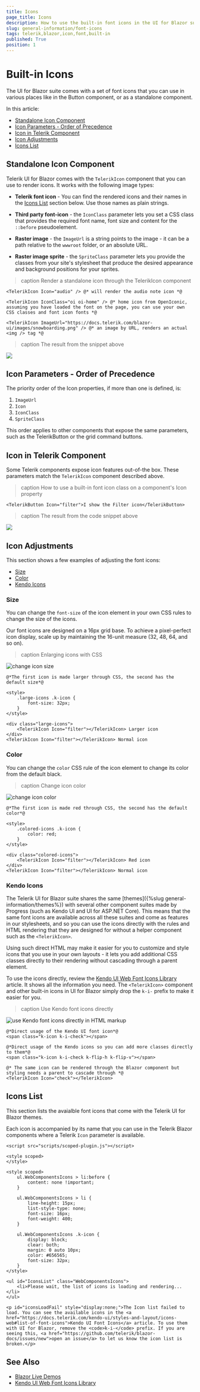 ```yaml
---
title: Icons
page_title: Icons
description: How to use the built-in font icons in the UI for Blazor suite.
slug: general-information/font-icons
tags: telerik,blazor,icon,font,built-in
published: True
position: 1
---
```


# Built-in Icons

The UI for Blazor suite comes with a set of font icons that you can use in various places like in the Button component, or as a standalone component.

In this article:

* [Standalone Icon Component](#standalone-icon-component)
* [Icon Parameters - Order of Precedence](#icon-parameters---order-of-precedence)
* [Icon in Telerik Component](#icon-in-telerik-component)
* [Icon Adjustments](#icon-adjustments)
* [Icons List](#icons-list)
	


## Standalone Icon Component

Telerik UI for Blazor comes with the `TelerikIcon` component that you can use to render icons. It works with the following image types:

* **Telerik font icon** - You can find the rendered icons and their names in the [Icons List](#icons-list) section below. Use those names as plain strings.

* **Third party font-icon** - the `IconClass` parameter lets you set a CSS class that provides the required font name, font size and content for the `::before` pseudoelement.

* **Raster image** - the `ImageUrl` is a string points to the image - it can be a path relative to the `wwwroot` folder, or an absolute URL.

* **Raster image sprite** - the `SpriteClass` parameter lets you provide the classes from your site's stylesheet that produce the desired appearance and background positions for your sprites.

>caption Render a standalone icon through the TelerikIcon component

````CSHTML
<TelerikIcon Icon="audio" /> @* will render the audio note icon *@

<TelerikIcon IconClass="oi oi-home" /> @* home icon from OpenIconic, assuming you have loaded the font on the page, you can use your own CSS classes and font icon fonts *@

<TelerikIcon ImageUrl="https://docs.telerik.com/blazor-ui/images/snowboarding.png" /> @* an image by URL, renders an actual <img /> tag *@
````

>caption The result from the snippet above

![](images/standalone-font-icons.png)

## Icon Parameters - Order of Precedence

The priority order of the Icon properties, if more than one is defined, is:

1. `ImageUrl`
2. `Icon`
3. `IconClass`
4. `SpriteClass`

This order applies to other components that expose the same parameters, such as the TelerikButton or the grid command buttons.

## Icon in Telerik Component

Some Telerik components expose icon features out-of-the box. These parameters match the `TelerikIcon` component described above.

>caption How to use a built-in font icon class on a component's Icon property

````CSHTML
<TelerikButton Icon="filter">I show the Filter icon</TelerikButton>
````

>caption The result from the code snippet above

![](images/telerik-button-with-icon.png)



## Icon Adjustments

This section shows a few examples of adjusting the font icons:

* [Size](#size)
* [Color](#color)
* [Kendo Icons](#kendo-icons)

### Size

You can change the `font-size` of the icon element in your own CSS rules to change the size of the icons.

Our font icons are designed on a 16px grid base. To achieve a pixel-perfect icon display, scale up by maintaining the 16-unit measure (32, 48, 64, and so on).

>caption Enlarging icons with CSS

![change icon size](images/larger-icons-with-css.png)

````CSHTML
@*The first icon is made larger through CSS, the second has the default size*@

<style>
    .large-icons .k-icon {
        font-size: 32px;
    }
</style>

<div class="large-icons">
    <TelerikIcon Icon="filter"></TelerikIcon> Larger icon
</div>
<TelerikIcon Icon="filter"></TelerikIcon> Normal icon
````

### Color

You can change the `color` CSS rule of the icon element to change its color from the default black.

>caption Change icon color

![change icon color](images/colored-icon.png)

````CSHTML
@*The first icon is made red through CSS, the second has the default color*@

<style>
    .colored-icons .k-icon {
        color: red;
    }
</style>

<div class="colored-icons">
    <TelerikIcon Icon="filter"></TelerikIcon> Red icon
</div>
<TelerikIcon Icon="filter"></TelerikIcon> Normal icon
````


### Kendo Icons

The Telerik UI for Blazor suite shares the same [themes]({%slug general-information/themes%}) with several other component suites made by Progress (such as Kendo UI and UI for ASP.NET Core). This means that the same font icons are available across all these suites and come as features in our stylesheets, and so you can use the icons directly with the rules and HTML rendering that they are designed for without a helper component such as the `<TelerikIcon>`.

Using such direct HTML may make it easier for you to customize and style icons that you use in your own layouts - it lets you add additional CSS classes directly to their rendering without cascading through a parent element.

To use the icons directly, review the [Kendo UI Web Font Icons Library](https://docs.telerik.com/kendo-ui/styles-and-layout/icons-web) article. It shows all the information you need. The `<TelerikIcon>` component and other built-in icons in UI for Blazor simply drop the `k-i-` prefix to make it easier for you.

>caption Use Kendo font icons directly

![use Kendo font icons directly in HTML markup](images/direct-kendo-icon.png)

````CSHTML
@*Direct usage of the Kendo UI font icon*@
<span class="k-icon k-i-check"></span>

@*Direct usage of the Kendo icons so you can add more classes directly to them*@
<span class="k-icon k-i-check k-flip-h k-flip-v"></span> 

@* The same icon can be rendered through the Blazor component but styling needs a parent to cascade through *@
<TelerikIcon Icon="check"></TelerikIcon>
````






## Icons List

This section lists the avaialble font icons that come with the Telerik UI for Blazor themes. 

Each icon is accompanied by its name that you can use in the Telerik Blazor components where a Telerik `Icon` parameter is available.


<div id="iconListContainer">

    <script src="scripts/scoped-plugin.js"></script>
    
    <style scoped>
    </style>
    
    <style scoped>
        ul.WebComponentsIcons > li:before {
            content: none !important;
        }
    
        ul.WebComponentsIcons > li {
            line-height: 15px;
            list-style-type: none;
            font-size: 16px;
            font-weight: 400;
        }
        
        ul.WebComponentsIcons .k-icon {
            display: block;
            clear: both;
            margin: 0 auto 10px;
            color: #656565;
            font-size: 32px;
        }
    </style>
        
    <ul id="IconsList" class="WebComponentsIcons">
        <li>Please wait, the list of icons is loading and rendering...</li>
    </ul>
    
    <p id="iconsLoadFail" style="display:none;">The Icon list failed to load. You can see the available icons in the <a href="https://docs.telerik.com/kendo-ui/styles-and-layout/icons-web#list-of-font-icons">Kendo UI Font Icons</a> article. To use them with UI for Blazor, remove the <code>k-i-</code> prefix. If you are seeing this, <a href="https://github.com/telerik/blazor-docs/issues/new">open an issue</a> to let us know the icon list is broken.</p>

</div>

<script>
    function scopeLatestTheme() {
        var latestThemeUrl = "https://unpkg.com/@progress/kendo-theme-default@latest/dist/all.css";

        $.ajax({
            url: latestThemeUrl,
            dataType: "text/css",
            success: function (data, extStatus, jqXHR) {
                console.log("fetching the themes changed, the icons list needs to be fixed, please open an issue if you see this");
                showFallbackInfo();
            },
            error: function (data, extStatus, jqXHR) {
                if (extStatus == "parsererror") { // we expect parsing the styles to fail
                    document.querySelector("#iconListContainer style").innerHTML = data.responseText;
                }
            },
        });
    }

    function renderIconsList() {
        scopeLatestTheme();

        var iconsListJson = "https://raw.githubusercontent.com/telerik/kendo-icons/develop/src/icons/icons-list.json?token=ABL26UZCFI62VK2U3EVSJZLAEALVM";
       
        $.getJSON(iconsListJson, function (data) {

            var iconsList = data.list;
            var iconsToRender = [];
            
            $.each(iconsList, function (index, iconName) {
                if (iconName != null) {
                    iconsToRender.push(`<li><span class="k-icon k-i-${iconName}"></span>${iconName}</li>`)
                }
            });

            $("#IconsList").html(iconsToRender.join(""));
        })
        .fail(showFallbackInfo);
    }
    
    function showFallbackInfo(){
        document.querySelector("#iconListContainer #iconsLoadFail").style.display = "";
        document.querySelector("#iconListContainer #IconsList").style.display = "none";
    }

    window.addEventListener("load", function () {
        setTimeout(function () {
            try {
                renderIconsList();
            } catch (e) {
                showFallbackInfo();
            }
        }, 1500); 
    });
</script>






## See Also

  * [Blazor Live Demos](https://demos.telerik.com/blazor-ui/)
  * [Kendo UI Web Font Icons Library](https://docs.telerik.com/kendo-ui/styles-and-layout/icons-web)
